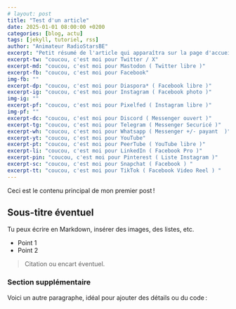 ```yaml
---
# layout: post
title: "Test d'un article"
date: 2025-01-01 08:00:00 +0200
categories: [blog, actu]
tags: [jekyll, tutoriel, rss]
author: "Animateur RadioStarsBE"
excerpt: "Petit résumé de l'article qui apparaîtra sur la page d'accueil ou dans le flux RSS."
excerpt-tw: "coucou, c'est moi pour Twitter / X"
excerpt-md: "coucou, c'est moi pour Mastodon ( Twitter libre )"
excerpt-fb: "coucou, c'est moi pour Facebook"
img-fb: ""
excerpt-dp: "coucou, c'est moi pour Diaspora* ( Facebook libre )"
excerpt-ig: "coucou, c'est moi pour Instagram ( Facebook photo )"
img-ig: ""
excerpt-pf: "coucou, c'est moi pour Pixelfed ( Instagram libre )"
img-pf: ""
excerpt-dc: "coucou, c'est moi pour Discord ( Messenger ouvert )"
excerpt-tg: "coucou, c'est moi pour Telegram ( Messenger Securicé )"
excerpt-wh: "coucou, c'est moi pour Whatsapp ( Messenger +/- payant  )"
excerpt-yt: "coucou, c'est moi pour YouTube"
excerpt-pt: "coucou, c'est moi pour PeerTube ( YouTube libre )"
excerpt-li: "coucou, c'est moi pour LinkedIn ( Facebook Pro )"
excerpt-pin: "coucou, c'est moi pour Pinterest ( Liste Instagram )"
excerpt-sc: "coucou, c'est moi pour Snapchat ( Facebook ) "
excerpt-tt: "coucou, c'est moi pour TikTok ( Facebook Video Reel ) "
---
```


Ceci est le contenu principal de mon premier post !

## Sous-titre éventuel

Tu peux écrire en Markdown, insérer des images, des listes, etc.

- Point 1
- Point 2

> Citation ou encart éventuel.

### Section supplémentaire

Voici un autre paragraphe, idéal pour ajouter des détails ou du code :
